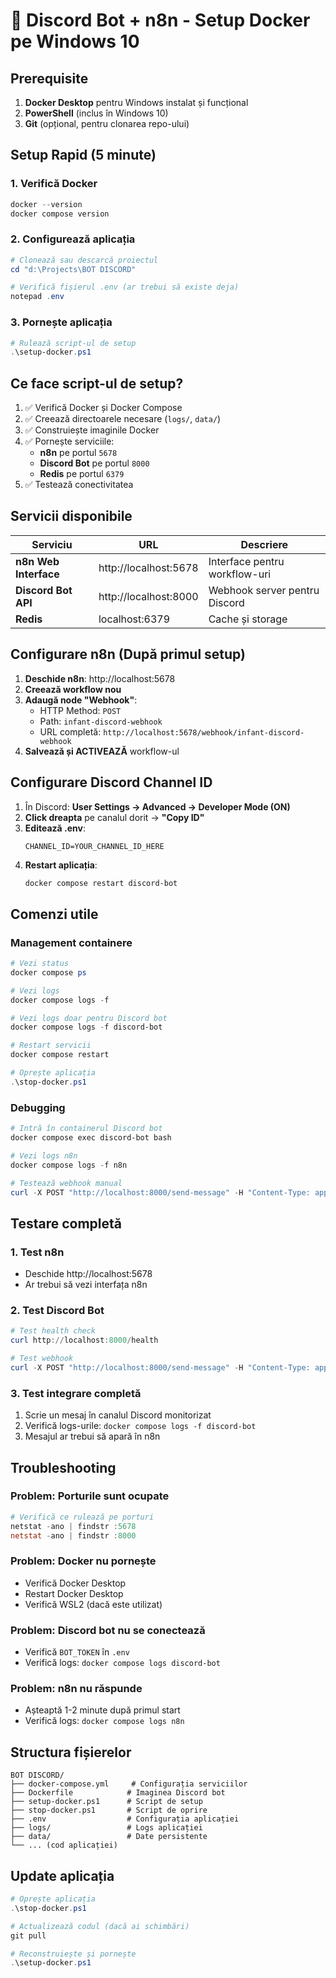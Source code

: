 # 🚀 Discord Bot + n8n - Setup Docker pe Windows 10

## Prerequisite

1. **Docker Desktop** pentru Windows instalat și funcțional
2. **PowerShell** (inclus în Windows 10)
3. **Git** (opțional, pentru clonarea repo-ului)

## Setup Rapid (5 minute)

### 1. Verifică Docker
```powershell
docker --version
docker compose version
```

### 2. Configurează aplicația
```powershell
# Clonează sau descarcă proiectul
cd "d:\Projects\BOT DISCORD"

# Verifică fișierul .env (ar trebui să existe deja)
notepad .env
```

### 3. Pornește aplicația
```powershell
# Rulează script-ul de setup
.\setup-docker.ps1
```

## Ce face script-ul de setup?

1. ✅ Verifică Docker și Docker Compose
2. ✅ Creează directoarele necesare (`logs/`, `data/`)
3. ✅ Construiește imaginile Docker
4. ✅ Pornește serviciile:
   - **n8n** pe portul `5678`
   - **Discord Bot** pe portul `8000`
   - **Redis** pe portul `6379`
5. ✅ Testează conectivitatea

## Servicii disponibile

| Serviciu | URL | Descriere |
|----------|-----|-----------|
| **n8n Web Interface** | http://localhost:5678 | Interface pentru workflow-uri |
| **Discord Bot API** | http://localhost:8000 | Webhook server pentru Discord |
| **Redis** | localhost:6379 | Cache și storage |

## Configurare n8n (După primul setup)

1. **Deschide n8n**: http://localhost:5678
2. **Creează workflow nou**
3. **Adaugă node "Webhook"**:
   - HTTP Method: `POST`
   - Path: `infant-discord-webhook`
   - URL completă: `http://localhost:5678/webhook/infant-discord-webhook`
4. **Salvează și ACTIVEAZĂ** workflow-ul

## Configurare Discord Channel ID

1. În Discord: **User Settings → Advanced → Developer Mode (ON)**
2. **Click dreapta** pe canalul dorit → **"Copy ID"**
3. **Editează .env**:
   ```
   CHANNEL_ID=YOUR_CHANNEL_ID_HERE
   ```
4. **Restart aplicația**:
   ```powershell
   docker compose restart discord-bot
   ```

## Comenzi utile

### Management containere
```powershell
# Vezi status
docker compose ps

# Vezi logs
docker compose logs -f

# Vezi logs doar pentru Discord bot
docker compose logs -f discord-bot

# Restart servicii
docker compose restart

# Oprește aplicația
.\stop-docker.ps1
```

### Debugging
```powershell
# Intră în containerul Discord bot
docker compose exec discord-bot bash

# Vezi logs n8n
docker compose logs -f n8n

# Testează webhook manual
curl -X POST "http://localhost:8000/send-message" -H "Content-Type: application/json" -d "{\"channel_id\": YOUR_CHANNEL_ID, \"content\": \"Test!\"}"
```

## Testare completă

### 1. Test n8n
- Deschide http://localhost:5678
- Ar trebui să vezi interfața n8n

### 2. Test Discord Bot
```powershell
# Test health check
curl http://localhost:8000/health

# Test webhook
curl -X POST "http://localhost:8000/send-message" -H "Content-Type: application/json" -d "{\"channel_id\": 1383864616052068414, \"content\": \"Test de la Docker!\"}"
```

### 3. Test integrare completă
1. Scrie un mesaj în canalul Discord monitorizat
2. Verifică logs-urile: `docker compose logs -f discord-bot`
3. Mesajul ar trebui să apară în n8n

## Troubleshooting

### Problem: Porturile sunt ocupate
```powershell
# Verifică ce rulează pe porturi
netstat -ano | findstr :5678
netstat -ano | findstr :8000
```

### Problem: Docker nu pornește
- Verifică Docker Desktop
- Restart Docker Desktop
- Verifică WSL2 (dacă este utilizat)

### Problem: Discord bot nu se conectează
- Verifică `BOT_TOKEN` în `.env`
- Verifică logs: `docker compose logs discord-bot`

### Problem: n8n nu răspunde
- Așteaptă 1-2 minute după primul start
- Verifică logs: `docker compose logs n8n`

## Structura fișierelor

```
BOT DISCORD/
├── docker-compose.yml     # Configurația serviciilor
├── Dockerfile            # Imaginea Discord bot
├── setup-docker.ps1      # Script de setup
├── stop-docker.ps1       # Script de oprire
├── .env                  # Configurația aplicației
├── logs/                 # Logs aplicației
├── data/                 # Date persistente
└── ... (cod aplicației)
```

## Update aplicația

```powershell
# Oprește aplicația
.\stop-docker.ps1

# Actualizează codul (dacă ai schimbări)
git pull

# Reconstruiește și pornește
.\setup-docker.ps1
```
